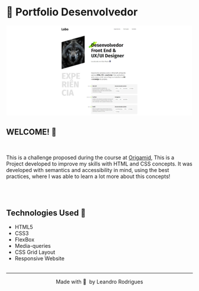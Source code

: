 # 🐺 Portfolio Desenvolvedor

![Design preview ](./.github/desktop-preview.jpg)

## WELCOME! 👋

 <br>
 
This is a challenge proposed during the course at [Origamid](https://www.origamid.com/),
This is a Project developed to improve my skills with HTML and CSS concepts.
It was developed with semantics and accessibility in mind, using the best practices, where I was able to learn a lot more about this concepts!
 

<br><br>

## Technologies Used 🧩

- HTML5
- CSS3
- FlexBox
- Media-queries
- CSS Grid Layout
- Responsive Website
  <br><br>

---

<p align="center">
  Made with 💜&nbsp; by  Leandro Rodrigues
</p>
